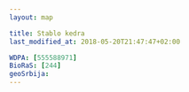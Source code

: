 ```yaml
---
layout: map

title: Stablo kedra
last_modified_at: 2018-05-20T21:47:47+02:00

WDPA: [555588971]
BioRaS: [244]
geoSrbija:
---
```

